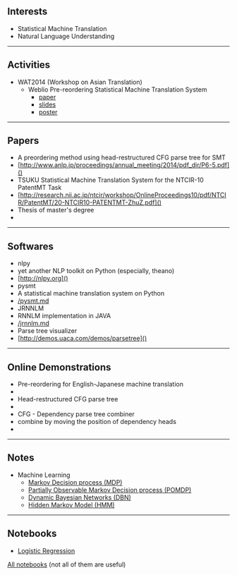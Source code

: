 
Interests
---
- Statistical Machine Translation
- Natural Language Understanding

------

Activities
---
- WAT2014 (Workshop on Asian Translation)
	- Weblio Pre-reordering Statistical Machine Translation System
		- [paper](/WAT2014/wat2014.paper.shu.pdf)
		- [slides](/WAT2014/wat2014.slides.shu.pdf)
		- [poster](/WAT2014/wat2014.poster.shu.pdf)

------
		
Papers
---

- A preordering method using head-restructured CFG parse tree for SMT
 - [http://www.anlp.jp/proceedings/annual_meeting/2014/pdf_dir/P6-5.pdf]()
- TSUKU Statistical Machine Translation System for the NTCIR-10 PatentMT Task
 - [http://research.nii.ac.jp/ntcir/workshop/OnlineProceedings10/pdf/NTCIR/PatentMT/20-NTCIR10-PATENTMT-ZhuZ.pdf]()
- Thesis of master's degree
 - []()

------

Softwares
---
- nlpy
 - yet another NLP toolkit on Python (especially, theano)
 - [http://nlpy.org]()
- pysmt
 - A statistical machine translation system on Python
 - [/pysmt.md]()
- JRNNLM
 - RNNLM implementation in JAVA
 - [/jrnnlm.md]()
- Parse tree visualizer
 - [http://demos.uaca.com/demos/parsetree]()

------


Online Demonstrations
---

- Pre-reordering for English-Japanese machine translation
 - [](http://demos.uaca.com/demos/raphreorder)
- Head-restructured CFG parse tree
 - [](http://demos.uaca.com/demos/hdtree)
- CFG - Dependency parse tree combiner
 - combine by moving the position of dependency heads
 - [](http://demos.uaca.com/demos/combiner)

------

Notes
---
- Machine Learning
	- [Markov Decision process (MDP)](/machine_learning/markov_decision_process.md)
	- [Partially Observable Markov Decision process (POMDP)](/machine_learning/POMDP.md)
	- [Dynamic Bayesian Networks (DBN)](/machine_learning/dynamic_bayesian_networks.md)
	- [Hidden Markov Model (HMM)](/machine_learning/hidden_markov_model.md)

------


Notebooks
---
- [Logistic Regression](http://nbviewer.ipython.org/github/zomux/notebook/blob/master/Logistic%20Regression.ipynb)

[All notebooks](http://nbviewer.ipython.org/github/zomux/notebook/tree/master) (not all of them are useful)

